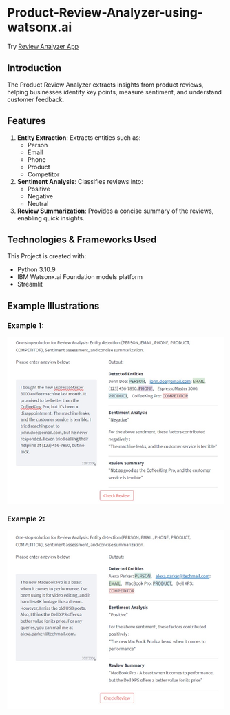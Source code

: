 # Product-Review-Analyzer-using-watsonx.ai

Try [Review Analyzer App](https://review-analysis-app.streamlit.app/)

## Introduction
The Product Review Analyzer extracts insights from product reviews, helping businesses identify key points, measure sentiment, and understand customer feedback.

## Features
1. **Entity Extraction**: Extracts entities such as:
   - Person
   - Email
   - Phone
   - Product
   - Competitor
2. **Sentiment Analysis**: Classifies reviews into:
   - Positive
   - Negative
   - Neutral
3. **Review Summarization**: Provides a concise summary of the reviews, enabling quick insights.


## Technologies & Frameworks Used
This Project is created with:
* Python 3.10.9
* IBM Watsonx.ai Foundation models platform
* Streamlit

## Example Illustrations

### Example 1:
![Entity Extraction Example](https://github.com/ayan-haque/Analyzing-Product-Reviews-using-Fine-tuned-LLM/blob/main/sample_test_runs/test_run_1.jpg)

### Example 2:
![Sentiment Analysis Example](https://github.com/ayan-haque/Analyzing-Product-Reviews-using-Fine-tuned-LLM/blob/main/sample_test_runs/test_run_2.jpg)

